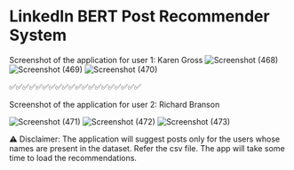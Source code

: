 # LinkedIn BERT Post Recommender System

Screenshot of the application for user 1: Karen Gross
![Screenshot (468)](https://github.com/prerna-rn/LinkedIn-BERT-Post-Recommender-System/assets/97434896/40657bbc-b28c-4d47-921e-81c0c1c60820)
![Screenshot (469)](https://github.com/prerna-rn/LinkedIn-BERT-Post-Recommender-System/assets/97434896/b6b0d98f-ab07-47ea-9fed-d2900078bf7d)
![Screenshot (470)](https://github.com/prerna-rn/LinkedIn-BERT-Post-Recommender-System/assets/97434896/e627a059-f178-4e18-97f6-5d0df787f4c4)

✅✅✅✅✅✅✅✅✅✅✅✅✅✅✅✅✅✅✅✅

Screenshot of the application for user 2: Richard Branson

![Screenshot (471)](https://github.com/prerna-rn/LinkedIn-BERT-Post-Recommender-System/assets/97434896/a6ba52ce-2e2f-47ef-9505-289d11ae4696)
![Screenshot (472)](https://github.com/prerna-rn/LinkedIn-BERT-Post-Recommender-System/assets/97434896/ff941382-7a20-445a-855e-b4bbaf00c31a)
![Screenshot (473)](https://github.com/prerna-rn/LinkedIn-BERT-Post-Recommender-System/assets/97434896/4f922ed4-cc3e-4527-b898-64e89174f6da)

⚠️ Disclaimer: The application will suggest posts only for the users whose names are present in the dataset. Refer the csv file. The app will take some time to load the recommendations.

